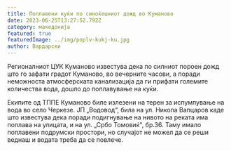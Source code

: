 ```yaml
---
title: Поплавени куќи по синоќешниот дожд во Куманово
date: 2023-06-25T13:27:52.792Z
category: македонија
featured: true
featuredImage: ../img/poplv-kukj-ku.jpg
author: Вардарски
---
```

<!--StartFragment-->

Регионалниот ЦУК Куманово известува дека по силниот пороен дожд што го зафати градот Куманово, во вечерните часови, а поради неможноста атмосферската канализација да ги прифати големите количества вода, дошло до поплавување на куќи. 

Екипите од ТППЕ Куманово биле излезени на терен за испумпување на вода во село Черкезе. ЈП „Водовод“, била на ул. Никола Вапцаров каде што известува дека поради подигнување на нивото на реката има поплава на улицата, и на ул. „Србо Томовиќ", бр.36. Таму имало поплавени подрумски простори, но случајот не можел да се реши веднаш и водата треба да се повлече.

<!--EndFragment-->